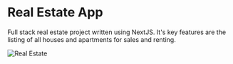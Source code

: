 # Real Estate App

Full stack real estate project written using NextJS. It's key features are the listing of all houses and apartments for sales and renting.

![Real Estate](https://i.ibb.co/jTW4bFC/image.png)
